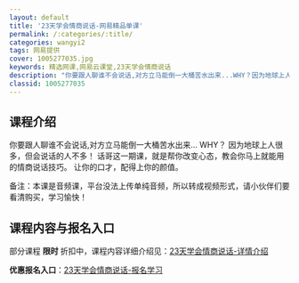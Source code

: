 ```yaml
---
layout: default
title: '23天学会情商说话-网易精品单课'
permalink: /:categories/:title/
categories: wangyi2
tags: 网易提供
cover: 1005277035.jpg
keywords: 精选网课,网易云课堂,23天学会情商说话
description: "你要跟人聊谁不会说话,对方立马能倒一大桶苦水出来...WHY？因为地球上人很多，但会说话的人不多！话哥这一期课，就是帮你改变心态，教会你马上就能用的情商说话技巧。让你的口才，配得上你的颜值。"
classid: 1005277035
---
```


## 课程介绍

你要跟人聊谁不会说话,对方立马能倒一大桶苦水出来... WHY？
因为地球上人很多，但会说话的人不多！
话哥这一期课，就是帮你改变心态，教会你马上就能用的情商说话技巧。
让你的口才，配得上你的颜值。

备注：本课是音频课，平台没法上传单纯音频，所以转成视频形式，请小伙伴们要看清购买，学习愉快！

## 课程内容与报名入口

部分课程 **限时** 折扣中，课程内容详细介绍见：[23天学会情商说话-详情介绍](https://study.163.com/course/introduction/1005277035.htm?share=1&shareId=1025206652&utm_campaign=share&utm_medium=iphoneShare&utm_source=&utm_u=1025206652)

**优惠报名入口**：[23天学会情商说话-报名学习](https://study.163.com/course/introduction/1005277035.htm?share=1&shareId=1025206652&utm_campaign=share&utm_medium=iphoneShare&utm_source=&utm_u=1025206652)

